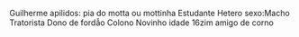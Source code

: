 Guilherme
apilidos: pia do motta ou mottinha
Estudante
Hetero
sexo:Macho
Tratorista
Dono de fordẫo
Colono
Novinho
idade 16zim
amigo de corno
